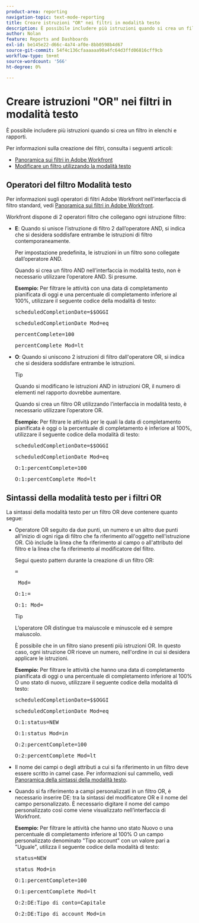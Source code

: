 ```yaml
---
product-area: reporting
navigation-topic: text-mode-reporting
title: Creare istruzioni "OR" nei filtri in modalità testo
description: È possibile includere più istruzioni quando si crea un filtro in elenchi e rapporti.
author: Nolan
feature: Reports and Dashboards
exl-id: be145e22-d66c-4a74-af0e-8bb0598b4d67
source-git-commit: 54f4c136cfaaaaaa90a4fc64d3ffd06816cff9cb
workflow-type: tm+mt
source-wordcount: '566'
ht-degree: 0%

---
```


# Creare istruzioni &quot;OR&quot; nei filtri in modalità testo

È possibile includere più istruzioni quando si crea un filtro in elenchi e rapporti.

Per informazioni sulla creazione dei filtri, consulta i seguenti articoli:

* [Panoramica sui filtri in Adobe Workfront](../../../reports-and-dashboards/reports/reporting-elements/filters-overview.md)
* [Modificare un filtro utilizzando la modalità testo](../../../reports-and-dashboards/reports/text-mode/edit-text-mode-in-filter.md)

## Operatori del filtro Modalità testo

Per informazioni sugli operatori di filtri Adobe Workfront nell’interfaccia di filtro standard, vedi [Panoramica sui filtri in Adobe Workfront](../../../reports-and-dashboards/reports/reporting-elements/filters-overview.md).

Workfront dispone di 2 operatori filtro che collegano ogni istruzione filtro:

* **E**: Quando si unisce l’istruzione di filtro 2 dall’operatore AND, si indica che si desidera soddisfare entrambe le istruzioni di filtro contemporaneamente.

   Per impostazione predefinita, le istruzioni in un filtro sono collegate dall’operatore AND.

   Quando si crea un filtro AND nell’interfaccia in modalità testo, non è necessario utilizzare l’operatore AND. Si presume.

   **Esempio:** Per filtrare le attività con una data di completamento pianificata di oggi e una percentuale di completamento inferiore al 100%, utilizzare il seguente codice della modalità di testo:

   <pre>scheduledCompletionDate=$$OGGI</pre><pre>scheduledCompletionDate_Mod=eq</pre><pre>percentComplete=100</pre><pre>percentComplete_Mod=lt</pre>

* **O**: Quando si uniscono 2 istruzioni di filtro dall&#39;operatore OR, si indica che si desidera soddisfare entrambe le istruzioni.

   >[!TIP]
   >
   >Quando si modificano le istruzioni AND in istruzioni OR, il numero di elementi nel rapporto dovrebbe aumentare.

   Quando si crea un filtro OR utilizzando l’interfaccia in modalità testo, è necessario utilizzare l’operatore OR.

   **Esempio:** Per filtrare le attività per le quali la data di completamento pianificata è oggi o la percentuale di completamento è inferiore al 100%, utilizzare il seguente codice della modalità di testo:

   <pre>scheduledCompletionDate=$$OGGI</pre><pre>scheduledCompletionDate_Mod=eq</pre><pre>O:1:percentComplete=100</pre><pre>O:1:percentComplete_Mod=lt</pre>

## Sintassi della modalità testo per i filtri OR

La sintassi della modalità testo per un filtro OR deve contenere quanto segue:

* Operatore OR seguito da due punti, un numero e un altro due punti all&#39;inizio di ogni riga di filtro che fa riferimento all&#39;oggetto nell&#39;istruzione OR. Ciò include la linea che fa riferimento al campo o all&#39;attributo del filtro e la linea che fa riferimento al modificatore del filtro.

   Segui questo pattern durante la creazione di un filtro OR:

   <pre><field name in camel case>=<value></pre><pre><field name in camel case>_Mod=<modifier value></pre><pre>O:1:<field name in camel case>=<value></pre><pre>O:1:<field name in camel case>_Mod=<modifier value></pre>

   >[!TIP]
   >
   >L’operatore OR distingue tra maiuscole e minuscole ed è sempre maiuscolo.

   È possibile che in un filtro siano presenti più istruzioni OR. In questo caso, ogni istruzione OR riceve un numero, nell&#39;ordine in cui si desidera applicare le istruzioni.

   **Esempio:**  Per filtrare le attività che hanno una data di completamento pianificata di oggi o una percentuale di completamento inferiore al 100% O uno stato di nuovo, utilizzare il seguente codice della modalità di testo:

   <pre>scheduledCompletionDate=$$OGGI</pre><pre>scheduledCompletionDate_Mod=eq</pre><pre>O:1:status=NEW</pre><pre>O:1:status_Mod=in</pre><pre>O:2:percentComplete=100</pre><pre>O:2:percentComplete_Mod=lt</pre>

* Il nome dei campi o degli attributi a cui si fa riferimento in un filtro deve essere scritto in camel case. Per informazioni sul cammello, vedi [Panoramica della sintassi della modalità testo](../../../reports-and-dashboards/reports/text-mode/text-mode-syntax-overview.md).
* Quando si fa riferimento a campi personalizzati in un filtro OR, è necessario inserire DE: tra la sintassi del modificatore OR e il nome del campo personalizzato. È necessario digitare il nome del campo personalizzato così come viene visualizzato nell’interfaccia di Workfront.

   **Esempio:** Per filtrare le attività che hanno uno stato Nuovo o una percentuale di completamento inferiore al 100% O un campo personalizzato denominato &quot;Tipo account&quot; con un valore pari a &quot;Uguale&quot;, utilizza il seguente codice della modalità di testo:

   <pre>status=NEW</pre><pre>status_Mod=in</pre><pre>O:1:percentComplete=100</pre><pre>O:1:percentComplete_Mod=lt</pre><pre>O:2:DE:Tipo di conto=Capitale</pre><pre>O:2:DE:Tipo di account_Mod=in</pre>
